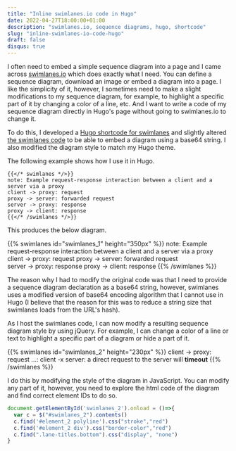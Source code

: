 ```yaml
---
title: "Inline swimlanes.io code in Hugo"
date: 2022-04-27T18:00:00+01:00
description: "swimlanes.io, sequence diagrams, hugo, shortcode"
slug: "inline-swimlanes-io-code-hugo"
draft: false
disqus: true
---
```


I often need to embed a simple sequence diagram into a page and I came across [swimlanes.io](https://swimlanes.io) which does exactly what I need. You can define a sequence diagram, download an image or embed a diagram into a page. I like the simplicity of it, however, I sometimes need to make a slight modifications to my sequence diagram, for example, to highlight a specific part of it by changing a color of a line, etc. And I want to write a code of my sequence diagram directly in Hugo's page without going to swimlanes.io to change it.

To do this, I developed a [Hugo shortcode for swimlanes](https://github.com/tomvit/vitvar.com/blob/master/themes/curvytech/layouts/shortcodes/swimlanes.html) and slightly altered [the swimlanes code](https://github.com/tomvit/vitvar.com/tree/master/themes/curvytech/static/swimlanes) to be able to embed a diagram using a base64 string. I also modified the diagram style to match my Hugo theme. 

The following example shows how I use it in Hugo.   

```
{{</* swimlanes */>}}
note: Example request-response interaction between a client and a server via a proxy
client -> proxy: request
proxy -> server: forwarded request  
server -> proxy: response 
proxy -> client: response 
{{</* /swimlanes */>}}
```

This produces the below diagram. 

{{% swimlanes id="swimlanes_1" height="350px" %}}
note: Example request-response interaction between a client and a server via a proxy
client -> proxy: request
proxy -> server: forwarded request  
server -> proxy: response 
proxy -> client: response 
{{% /swimlanes %}}

The reason why I had to modify the original code was that I need to provide a sequence diagram declaration as a base64 string, however, swimlanes uses a modified version of base64 encoding algorithm that I cannot use in Hugo (I believe that the reason for this was to reduce a string size that swimlanes loads from the URL's hash).

As I host the swimlanes code, I can now modify a resulting sequence diagram style by using jQuery. For example, I can change a color of a line or text to highlight a specific part of a diagram or hide a part of it. 

{{% swimlanes id="swimlanes_2" height="230px" %}}
client -> proxy: request
...: 
client -x server: a direct request to the server will **timeout** 
{{% /swimlanes %}}

<script>
  document.getElementById('swimlanes_2').onload = ()=>{
    var c = $("#swimlanes_2").contents()
    c.find('#element_2 polyline').css("stroke","red")
    c.find('#element_2 div').css("border-color","red")
    c.find(".lane-titles.bottom").css("display", "none")
  }
</script>

I do this by modifying the style of the diagram in JavaScript. You can modify any part of it, however, you need to explore the html code of the diagram and find correct element IDs to do so. 

```javascript
document.getElementById('swimlanes_2').onload = ()=>{
  var c = $("#swimlanes_2").contents()
  c.find('#element_2 polyline').css("stroke","red")
  c.find('#element_2 div').css("border-color","red")
  c.find(".lane-titles.bottom").css("display", "none")
}
```



  
